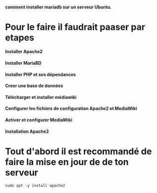 
#### comment installer mariadb sur un serveur Ubuntu.

# Pour le faire il faudrait paaser par etapes
#### Installer Apache2
#### Installer MariaBD
#### Installer PHP et ses dépendances
#### Creer une base de données 
#### Télécharger et installer médiawiki
#### Configurer les fichiers de configuration Apache2 et MediaWiki
#### Activer et configurer MediaWiki
####
####

#### Installation Apache2
# Tout d'abord il est recommandé de faire la mise en jour de de ton serveur
``sudo apt -y install apache2
``
